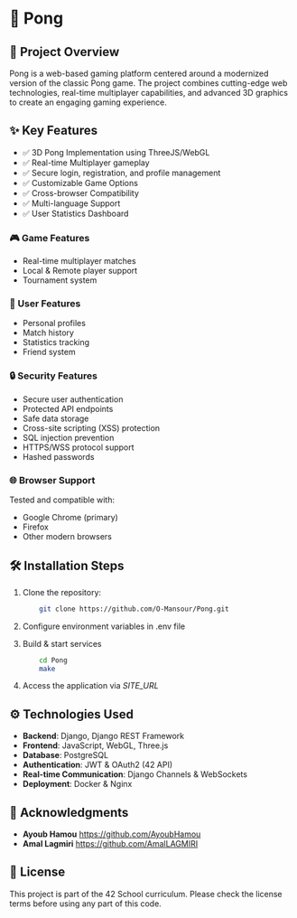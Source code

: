 # 🏓 Pong

## 📖 Project Overview

Pong is a web-based gaming platform centered around a modernized version of the classic Pong game. The project combines cutting-edge web technologies, real-time multiplayer capabilities, and advanced 3D graphics to create an engaging gaming experience.

## ✨ Key Features

- ✅ 3D Pong Implementation using ThreeJS/WebGL
- ✅ Real-time Multiplayer gameplay
- ✅ Secure login, registration, and profile management
- ✅ Customizable Game Options
- ✅ Cross-browser Compatibility
- ✅ Multi-language Support
- ✅ User Statistics Dashboard

### 🎮 Game Features

 - Real-time multiplayer matches
 - Local & Remote player support
 - Tournament system

### 👤 User Features

 - Personal profiles
 - Match history
 - Statistics tracking
 - Friend system

### 🔒 Security Features

 - Secure user authentication
 - Protected API endpoints
 - Safe data storage
 - Cross-site scripting (XSS) protection
 - SQL injection prevention
 - HTTPS/WSS protocol support
 - Hashed passwords

### 🌐 Browser Support
Tested and compatible with:

 - Google Chrome (primary)
 - Firefox
 - Other modern browsers

## 🛠 Installation Steps

1. Clone the repository:

    ```bash
        git clone https://github.com/O-Mansour/Pong.git
    ```

2. Configure environment variables in .env file

3. Build & start services

	```bash
	    cd Pong
	    make
	```

4. Access the application via *SITE_URL*

## ⚙️ Technologies Used

- **Backend**: Django, Django REST Framework
- **Frontend**: JavaScript, WebGL, Three.js
- **Database**: PostgreSQL
- **Authentication**: JWT & OAuth2 (42 API)
- **Real-time Communication**: Django Channels & WebSockets
- **Deployment**: Docker & Nginx

## 🤝 Acknowledgments

- **Ayoub Hamou** https://github.com/AyoubHamou
- **Amal Lagmiri** https://github.com/AmalLAGMIRI

## 📝 License

This project is part of the 42 School curriculum. Please check the license terms before using any part of this code.
